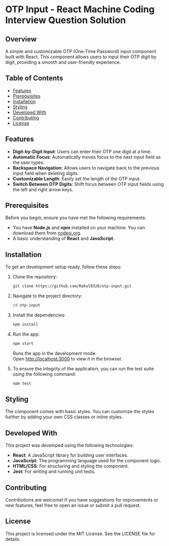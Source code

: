 # OTP Input - React Machine Coding Interview Question Solution

## Overview

A simple and customizable OTP (One-Time Password) input component built with React. This component allows users to input their OTP digit by digit, providing a smooth and user-friendly experience.

## Table of Contents

- [Features](#features)
- [Prerequisites](#prerequisites)
- [Installation](#installation)
- [Styling](#styling)
- [Developed With](#developed-with)
- [Contributing](#contributing)
- [License](#license)

## Features

- **Digit-by-Digit Input**: Users can enter their OTP one digit at a time.
- **Automatic Focus**: Automatically moves focus to the next input field as the user types.
- **Backspace Navigation**: Allows users to navigate back to the previous input field when deleting digits.
- **Customizable Length**: Easily set the length of the OTP input.
- **Switch Between OTP Digits**: Shift focus between OTP input fields using the left and right arrow keys.

## Prerequisites

Before you begin, ensure you have met the following requirements:

- You have **Node.js** and **npm** installed on your machine. You can download them from [nodejs.org](https://nodejs.org/).
- A basic understanding of **React** and **JavaScript**.

## Installation

To get an development setup ready, follow these steps:

1. Clone the repository:

   ```bash
   git clone https://github.com/Rahul8320/otp-input.git
   ```

2. Navigate to the project directory:

   ```bash
   cd otp-input
   ```

3. Install the dependencies:

   ```bash
   npm install
   ```

4. Run the app:

   ```bash
   npm start
   ```

   Runs the app in the development mode.\
   Open [http://localhost:3000](http://localhost:3000) to view it in the browser.

5. To ensure the integrity of the application, you can run the test suite using the following command:

   ```bash
   npm test
   ```

## Styling

The component comes with basic styles. You can customize the styles further by adding your own CSS classes or inline styles.

## Developed With

This project was developed using the following technologies:

- **React**: A JavaScript library for building user interfaces.
- **JavaScript**: The programming language used for the component logic.
- **HTML/CSS**: For structuring and styling the component.
- **Jest**: For writing and running unit tests.

## Contributing

Contributions are welcome! If you have suggestions for improvements or new features, feel free to open an issue or submit a pull request.

## License

This project is licensed under the MIT License. See the LICENSE file for details.
